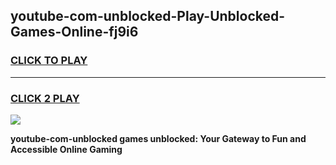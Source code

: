 
## youtube-com-unblocked-Play-Unblocked-Games-Online-fj9i6
<h3>
<a href="https://premium76.site?title=youtube-com-unblocked&ref=25A">CLICK TO PLAY</a></h3>
<hr>

<h3>
<a href="https://premium76.site?title=youtube-com-unblocked&ref=25A">CLICK 2 PLAY</a>
  
</h3>

<a href="https://premium76.site?title=youtube-com-unblocked&ref=25A"><img src="https://clearcache.store/games.png"></a>


**youtube-com-unblocked games unblocked: Your Gateway to Fun and Accessible Online Gaming**
